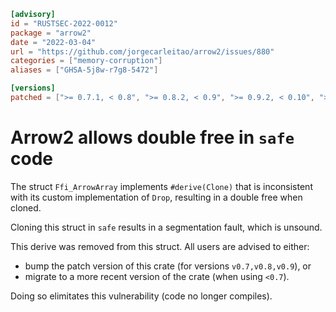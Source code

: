 ```toml
[advisory]
id = "RUSTSEC-2022-0012"
package = "arrow2"
date = "2022-03-04"
url = "https://github.com/jorgecarleitao/arrow2/issues/880"
categories = ["memory-corruption"]
aliases = ["GHSA-5j8w-r7g8-5472"]

[versions]
patched = [">= 0.7.1, < 0.8", ">= 0.8.2, < 0.9", ">= 0.9.2, < 0.10", ">= 0.10.0"]
```

# Arrow2 allows double free in `safe` code

The struct `Ffi_ArrowArray` implements `#derive(Clone)` that is inconsistent with
its custom implementation of `Drop`, resulting in a double free when cloned.

Cloning this struct in `safe` results in a segmentation fault, which is unsound.

This derive was removed from this struct. All users are advised to either:
* bump the patch version of this crate (for versions `v0.7,v0.8,v0.9`), or
* migrate to a more recent version of  the crate (when using `<0.7`).

Doing so elimitates this vulnerability (code no longer compiles).
